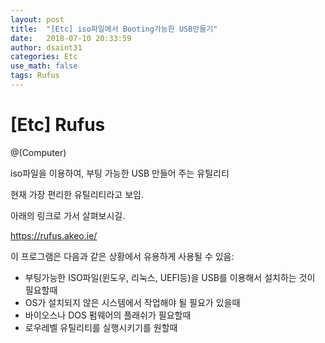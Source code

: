 ```yaml
---
layout: post
title:  "[Etc] iso파일에서 Booting가능한 USB만들기"
date:   2018-07-10 20:33:59
author: dsaint31
categories: Etc
use_math: false
tags: Rufus
---
```


# [Etc] Rufus
@(Computer)

iso파일을 이용하여, 부팅 가능한 USB 만들어 주는 유틸리티

현재 가장 편리한 유틸리티라고 보임.

아래의 링크로 가서 살펴보시길.

<https://rufus.akeo.ie/>

이 프로그램은 다음과 같은 상황에서 유용하게 사용될 수 있음:

* 부팅가능한 ISO파일(윈도우, 리눅스, UEFI등)을 USB를 이용해서 설치하는 것이 필요할때
* OS가 설치되지 않은 시스템에서 작업해야 될 필요가 있을때
* 바이오스나 DOS 펌웨어의 플래쉬가 필요할때
* 로우레벨 유틸리티를 실행시키기를 원할때

